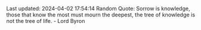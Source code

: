 Last updated: 2024-04-02 17:54:14
Random Quote: Sorrow is knowledge, those that know the most must mourn the deepest, the tree of knowledge is not the tree of life. - Lord Byron